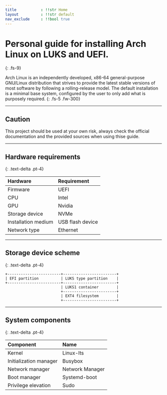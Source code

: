 ```yaml
---
title           : !!str Home
layout          : !!str default
nav_exclude     : !!bool true
---
```


# Personal guide for installing Arch Linux on LUKS and UEFI.
{: .fs-9}

Arch Linux is an independently developed, x86-64 general-purpose GNU/Linux distribution that strives to provide the latest stable versions of most software by following a rolling-release model. The default installation is a minimal base system, configured by the user to only add what is purposely required. 
{: .fs-5 .fw-300}

---

## Caution
This project should be used at your own risk, always check the official documentation and the provided sources when using thise guide.

---

## Hardware requirements
{: .text-delta .pt-4}

| Hardware            | Requirement      |
| :------------------ | :--------------- |
| Firmware            | UEFI             |
| CPU                 | Intel            |
| GPU                 | Nvidia           |
| Storage device      | NVMe             |
| Installation medium | USB flash device |
| Network type        | Ethernet         |

---

## Storage device scheme
{: .text-delta .pt-4}

``` text
+------------------------+------------------------+
| EFI partition          | LUKS type partition    |
+------------------------+------------------------+
                         | LUKS1 container        |
                         +------------------------+
                         | EXT4 filesystem        |
                         +------------------------+
```

---

## System components
{: .text-delta .pt-4}

| Component              | Name            |
| :--------------------- | :-------------- |
| Kernel                 | Linux-lts       |
| Initialization manager | Busybox         |
| Network manager        | Network Manager |
| Boot manager           | Systemd-boot    |
| Privilege elevation    | Sudo            |
